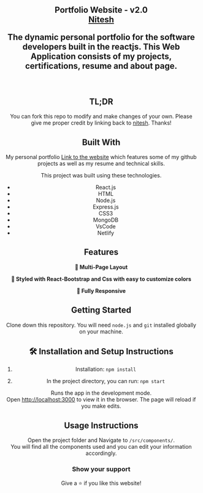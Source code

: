 <h2 align="center">
  Portfolio Website - v2.0<br/>
  <a href="https://www.linkedin.com/in/nitesh-lanjewar-688367234" target="_blank">Nitesh</a>
  <p>The dynamic personal portfolio for the software developers built in the reactjs. This Web Application consists of my projects, certifications, resume and about page.</p>
</h2>



<br/>

<center>

## TL;DR

You can fork this repo to modify and make changes of your own. Please give me proper credit by linking back to [nitesh](https://github.com/niteshlanjewar). Thanks!

## Built With

My personal portfolio <a href="https://nitesh-lanjewar.netlify.app/" target="_blank">Link to the website</a> which features some of my github projects as well as my resume and technical skills.<br/>

This project was built using these technologies.

- React.js
- HTML
- Node.js
- Express.js
- CSS3
- MongoDB
- VsCode
- Netlify

## Features

**📖 Multi-Page Layout**

**🎨 Styled with React-Bootstrap and Css with easy to customize colors**

**📱 Fully Responsive**

## Getting Started

Clone down this repository. You will need `node.js` and `git` installed globally on your machine.

## 🛠 Installation and Setup Instructions

1. Installation: `npm install`

2. In the project directory, you can run: `npm start`

Runs the app in the development mode.\
Open [http://localhost:3000](http://localhost:3000) to view it in the browser.
The page will reload if you make edits.

## Usage Instructions

Open the project folder and Navigate to `/src/components/`. <br/>
You will find all the components used and you can edit your information accordingly.

### Show your support

Give a ⭐ if you like this website!
